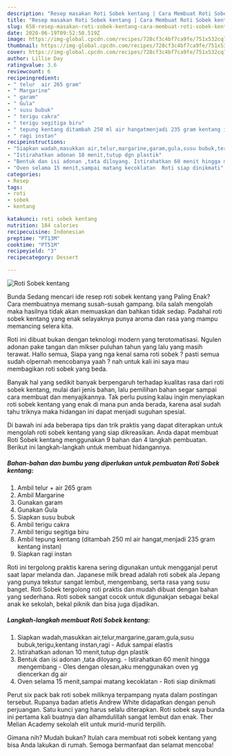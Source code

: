 ```yaml
---
description: "Resep masakan Roti Sobek kentang | Cara Membuat Roti Sobek kentang Yang Paling Enak"
title: "Resep masakan Roti Sobek kentang | Cara Membuat Roti Sobek kentang Yang Paling Enak"
slug: 658-resep-masakan-roti-sobek-kentang-cara-membuat-roti-sobek-kentang-yang-paling-enak
date: 2020-06-19T09:52:50.519Z
image: https://img-global.cpcdn.com/recipes/728cf3c4bf7ca9fe/751x532cq70/roti-sobek-kentang-foto-resep-utama.jpg
thumbnail: https://img-global.cpcdn.com/recipes/728cf3c4bf7ca9fe/751x532cq70/roti-sobek-kentang-foto-resep-utama.jpg
cover: https://img-global.cpcdn.com/recipes/728cf3c4bf7ca9fe/751x532cq70/roti-sobek-kentang-foto-resep-utama.jpg
author: Lillie Day
ratingvalue: 3.6
reviewcount: 6
recipeingredient:
- " telur  air 265 gram"
- " Margarine"
- " garam"
- " Gula"
- " susu bubuk"
- " terigu cakra"
- " terigu segitiga biru"
- " tepung kentang ditambah 250 ml air hangatmenjadi 235 gram kentang instan"
- " ragi instan"
recipeinstructions:
- "Siapkan wadah,masukkan air,telur,margarine,garam,gula,susu bubuk,terigu,kentang instan,ragi Aduk sampai elastis"
- "Istirahatkan adonan 10 menit,tutup dgn plastik"
- "Bentuk dan isi adonan ,tata diloyang. Istirahatkan 60 menit hingga mengembang Oles dengan olesan,aku menggunakan oven yg diencerkan dg air"
- "Oven selama 15 menit,sampai matang kecoklatan  Roti siap dinikmati"
categories:
- Resep
tags:
- roti
- sobek
- kentang

katakunci: roti sobek kentang 
nutrition: 184 calories
recipecuisine: Indonesian
preptime: "PT13M"
cooktime: "PT51M"
recipeyield: "3"
recipecategory: Dessert

---
```



![Roti Sobek kentang](https://img-global.cpcdn.com/recipes/728cf3c4bf7ca9fe/751x532cq70/roti-sobek-kentang-foto-resep-utama.jpg)

Bunda Sedang mencari ide resep roti sobek kentang yang Paling Enak? Cara membuatnya memang susah-susah gampang. bila salah mengolah maka hasilnya tidak akan memuaskan dan bahkan tidak sedap. Padahal roti sobek kentang yang enak selayaknya punya aroma dan rasa yang mampu memancing selera kita.

Roti ini dibuat bukan dengan teknologi modern yang terotomatisasi. Ngulen adonan pake tangan dan mikser puluhan tahun yang lalu yang masih terawat. Hallo semua, Siapa yang nga kenal sama roti sobek ? pasti semua sudah olpernah mencobanya yaah ? nah untuk kali ini saya mau membagikan roti sobek yang beda.

Banyak hal yang sedikit banyak berpengaruh terhadap kualitas rasa dari roti sobek kentang, mulai dari jenis bahan, lalu pemilihan bahan segar sampai cara membuat dan menyajikannya. Tak perlu pusing kalau ingin menyiapkan roti sobek kentang yang enak di mana pun anda berada, karena asal sudah tahu triknya maka hidangan ini dapat menjadi suguhan spesial.


Di bawah ini ada beberapa tips dan trik praktis yang dapat diterapkan untuk mengolah roti sobek kentang yang siap dikreasikan. Anda dapat membuat Roti Sobek kentang menggunakan 9 bahan dan 4 langkah pembuatan. Berikut ini langkah-langkah untuk membuat hidangannya.

<!--inarticleads1-->

##### Bahan-bahan dan bumbu yang diperlukan untuk pembuatan Roti Sobek kentang:

1. Ambil  telur + air 265 gram
1. Ambil  Margarine
1. Gunakan  garam
1. Gunakan  Gula
1. Siapkan  susu bubuk
1. Ambil  terigu cakra
1. Ambil  terigu segitiga biru
1. Ambil  tepung kentang (ditambah 250 ml air hangat,menjadi 235 gram kentang instan)
1. Siapkan  ragi instan


Roti ini tergolong praktis karena sering digunakan untuk mengganjal perut saat lapar melanda dan. Japanese milk bread adalah roti sobek ala Jepang yang punya tekstur sangat lembut, mengembang, serta rasa yang susu banget. Roti Sobek tergolong roti praktis dan mudah dibuat dengan bahan yang sederhana. Roti sobek sangat cocok untuk digunakjan sebagai bekal anak ke sekolah, bekal piknik dan bisa juga dijadikan. 

<!--inarticleads2-->

##### Langkah-langkah membuat Roti Sobek kentang:

1. Siapkan wadah,masukkan air,telur,margarine,garam,gula,susu bubuk,terigu,kentang instan,ragi - Aduk sampai elastis
1. Istirahatkan adonan 10 menit,tutup dgn plastik
1. Bentuk dan isi adonan ,tata diloyang. - Istirahatkan 60 menit hingga mengembang - Oles dengan olesan,aku menggunakan oven yg diencerkan dg air
1. Oven selama 15 menit,sampai matang kecoklatan  - Roti siap dinikmati


Perut six pack bak roti sobek miliknya terpampang nyata dalam postingan tersebut. Rupanya badan atletis Andrew White didapatkan dengan penuh perjuangan. Satu kunci yang harus selalu diterapkan. Roti sobek saya bunda ini pertama kali buatnya dan alhamdulillah sangat lembut dan enak. Ther Melian Academy sekolah elit untuk murid-murid terpilih. 

Gimana nih? Mudah bukan? Itulah cara membuat roti sobek kentang yang bisa Anda lakukan di rumah. Semoga bermanfaat dan selamat mencoba!
